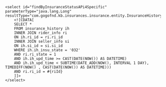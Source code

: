     <select id="findByInsuranceStatusAPi4Specific" parameterType="java.lang.Long" resultType="com.gogofnd.kb.insurances.insurance.entity.InsuranceHistory">
        <![CDATA[
        SELECT *
        FROM insurance_history ih
        INNER JOIN rider_info ri
        ON ih.ri_id = ri.ri_id
        INNER JOIN seller_info si
        ON ih.si_id = si.si_id
        WHERE ih.ih_insu_state = '032'
        AND ri.ri_state = 1
        AND ih.ih_upd_time >= CAST(DATE(NOW()) AS DATETIME)
        AND ih.ih_upd_time < SUBTIME(DATE_ADD(NOW(), INTERVAL 1 DAY), TIMEDIFF(NOW() , CAST(DATE(NOW()) AS DATETIME)))
        AND ri.ri_id = #{riId}
        ]]>
    </select>
